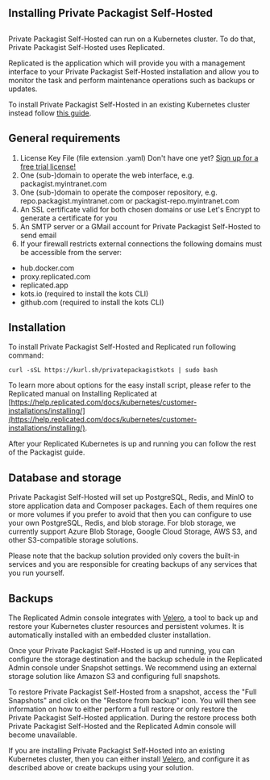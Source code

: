 ## Installing Private Packagist Self-Hosted
##

Private Packagist Self-Hosted can run on a Kubernetes cluster. To do that, Private Packagist Self-Hosted uses Replicated.

Replicated is the application which will provide you with a management interface to your Private Packagist Self-Hosted installation
and allow you to monitor the task and perform maintenance operations such as backups or updates.

To install Private Packagist Self-Hosted in an existing Kubernetes cluster instead follow [this guide](./kubernetes-existing.md).

## General requirements

1. License Key File (file extension .yaml) Don't have one yet? [Sign up for a free trial license!](https://packagist.com/self-hosted)
2. One (sub-)domain to operate the web interface, e.g. packagist.myintranet.com
3. One (sub-)domain to operate the composer repository, e.g. repo.packagist.myintranet.com or packagist-repo.myintranet.com
4. An SSL certificate valid for both chosen domains or use Let's Encrypt to generate a certificate for you
5. An SMTP server or a GMail account for Private Packagist Self-Hosted to send email
6. If your firewall restricts external connections the following domains must be accessible from the server:
  * hub.docker.com
  * proxy.replicated.com
  * replicated.app
  * kots.io (required to install the kots CLI)
  * github.com (required to install the kots CLI)
<!-- See https://docs.replicated.com/enterprise/installing-general-requirements -->

## Installation

To install Private Packagist Self-Hosted and Replicated run following command:
```
curl -sSL https://kurl.sh/privatepackagistkots | sudo bash
```

To learn more about options for the easy install script, please refer to the Replicated manual on Installing Replicated at [https://help.replicated.com/docs/kubernetes/customer-installations/installing/](https://help.replicated.com/docs/kubernetes/customer-installations/installing/).

After your Replicated Kubernetes is up and running you can follow the rest of the Packagist guide.

## Database and storage

Private Packagist Self-Hosted will set up PostgreSQL, Redis, and MinIO to store application data and Composer packages.
Each of them requires one or more volumes if you prefer to avoid that then you can configure to use your own PostgreSQL,
Redis, and blob storage. For blob storage, we currently support Azure Blob Storage, Google Cloud Storage, AWS S3, and
other S3-compatible storage solutions.

Please note that the backup solution provided only covers the built-in services and you are responsible for creating backups
of any services that you run yourself.

## Backups

The Replicated Admin console integrates with [Velero](https://velero.io/), a tool to back up and restore your Kubernetes
cluster resources and persistent volumes. It is automatically installed with an embedded cluster installation.

Once your Private Packagist Self-Hosted is up and running, you can configure the storage destination and the backup
schedule in the Replicated Admin console under Snapshot settings. We recommend using an external storage solution like
Amazon S3 and configuring full snapshots.

To restore Private Packagist Self-Hosted from a snapshot, access the "Full Snapshots" and click on the "Restore from backup"
icon. You will then see information on how to either perform a full restore or only restore the Private Packagist Self-Hosted
application. During the restore process both Private Packagist Self-Hosted and the Replicated Admin console will become
unavailable.

If you are installing Private Packagist Self-Hosted into an existing Kubernetes cluster, then you can either install
[Velero](https://velero.io/), and configure it as described above or create backups using your solution.
